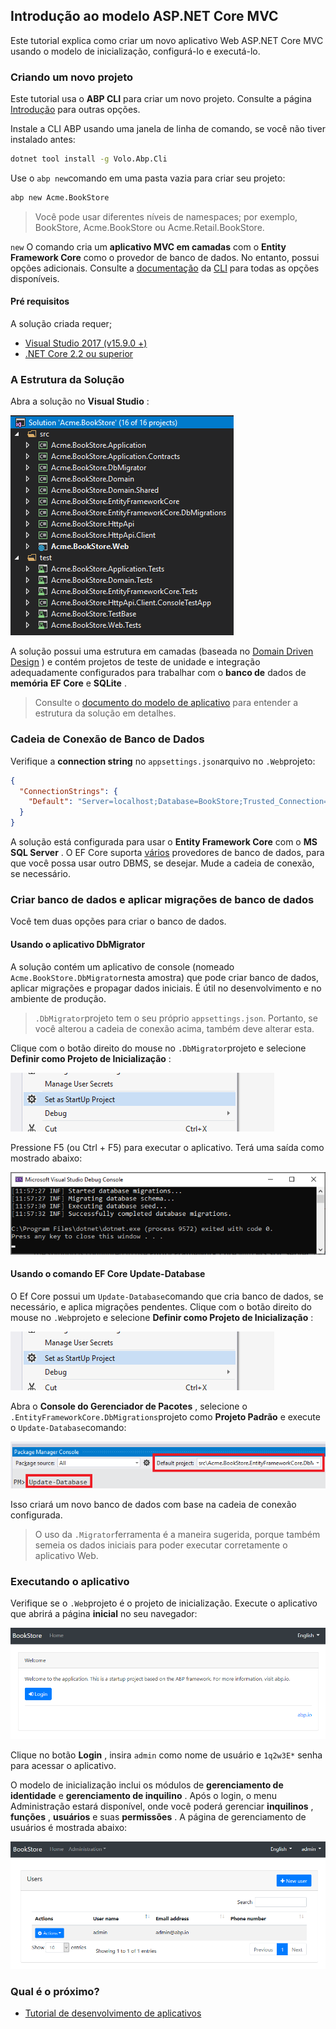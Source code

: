 ## Introdução ao modelo ASP.NET Core MVC

Este tutorial explica como criar um novo aplicativo Web ASP.NET Core MVC usando o modelo de inicialização, configurá-lo e executá-lo.

### Criando um novo projeto

Este tutorial usa o **ABP CLI** para criar um novo projeto. Consulte a página [Introdução](https://abp.io/get-started) para outras opções.

Instale a CLI ABP usando uma janela de linha de comando, se você não tiver instalado antes:

```bash
dotnet tool install -g Volo.Abp.Cli
```

Use o `abp new`comando em uma pasta vazia para criar seu projeto:

```bash
abp new Acme.BookStore
```

> Você pode usar diferentes níveis de namespaces; por exemplo, BookStore, Acme.BookStore ou Acme.Retail.BookStore.

`new` O comando cria um **aplicativo MVC em camadas** com o **Entity Framework Core** como o provedor de banco de dados. No entanto, possui opções adicionais. Consulte a [documentação](CLI.md) da [CLI](CLI.md) para todas as opções disponíveis.

#### Pré requisitos

A solução criada requer;

- [Visual Studio 2017 (v15.9.0 +)](https://visualstudio.microsoft.com/tr/downloads/)
- [.NET Core 2.2 ou superior](https://www.microsoft.com/net/download/dotnet-core/)

### A Estrutura da Solução

Abra a solução no **Visual Studio** :

![livraria-visual-studio-solução](images/bookstore-visual-studio-solution-v3.png)

A solução possui uma estrutura em camadas (baseada no [Domain Driven Design](Domain-Driven-Design.md) ) e contém projetos de teste de unidade e integração adequadamente configurados para trabalhar com o **banco de** dados de **memória** **EF Core** e **SQLite** .

> Consulte o [documento do modelo de aplicativo](Startup-Templates/Application.md) para entender a estrutura da solução em detalhes.

### Cadeia de Conexão de Banco de Dados

Verifique a **connection string** no `appsettings.json`arquivo no `.Web`projeto:

```json
{
  "ConnectionStrings": {
    "Default": "Server=localhost;Database=BookStore;Trusted_Connection=True"
  }
}
```

A solução está configurada para usar o **Entity Framework Core** com o **MS SQL Server** . O EF Core suporta [vários](https://docs.microsoft.com/en-us/ef/core/providers/) provedores de banco de dados, para que você possa usar outro DBMS, se desejar. Mude a cadeia de conexão, se necessário.

### Criar banco de dados e aplicar migrações de banco de dados

Você tem duas opções para criar o banco de dados.

#### Usando o aplicativo DbMigrator

A solução contém um aplicativo de console (nomeado `Acme.BookStore.DbMigrator`nesta amostra) que pode criar banco de dados, aplicar migrações e propagar dados iniciais. É útil no desenvolvimento e no ambiente de produção.

> `.DbMigrator`projeto tem o seu próprio `appsettings.json`. Portanto, se você alterou a cadeia de conexão acima, também deve alterar esta.

Clique com o botão direito do mouse no `.DbMigrator`projeto e selecione **Definir como Projeto de Inicialização** :

![definir como projeto de inicialização](images/set-as-startup-project.png)

Pressione F5 (ou Ctrl + F5) para executar o aplicativo. Terá uma saída como mostrado abaixo:

![definir como projeto de inicialização](images/db-migrator-app.png)

#### Usando o comando EF Core Update-Database

O Ef Core possui um `Update-Database`comando que cria banco de dados, se necessário, e aplica migrações pendentes. Clique com o botão direito do mouse no `.Web`projeto e selecione **Definir como Projeto de Inicialização** :

![definir como projeto de inicialização](images/set-as-startup-project.png)

Abra o **Console do Gerenciador de Pacotes** , selecione o `.EntityFrameworkCore.DbMigrations`projeto como **Projeto Padrão** e execute o `Update-Database`comando:

![pcm-update-database](images/pcm-update-database-v2.png)

Isso criará um novo banco de dados com base na cadeia de conexão configurada.

> O uso da `.Migrator`ferramenta é a maneira sugerida, porque também semeia os dados iniciais para poder executar corretamente o aplicativo Web.

### Executando o aplicativo

Verifique se o `.Web`projeto é o projeto de inicialização. Execute o aplicativo que abrirá a página **inicial** no seu navegador:

![livraria-homepage](images/bookstore-homepage.png)

Clique no botão **Login** , insira `admin` como nome de usuário e `1q2w3E*` senha para acessar o aplicativo.

O modelo de inicialização inclui os módulos de **gerenciamento de** **identidade** e **gerenciamento de inquilino** . Após o login, o menu Administração estará disponível, onde você poderá gerenciar **inquilinos** , **funções** , **usuários** e suas **permissões** . A página de gerenciamento de usuários é mostrada abaixo:

![livraria-gerenciamento de usuários](images/bookstore-user-management-v2.png)

### Qual é o próximo?

- [Tutorial de desenvolvimento de aplicativos](Tutorials/AspNetCore-Mvc/Part-I.md)